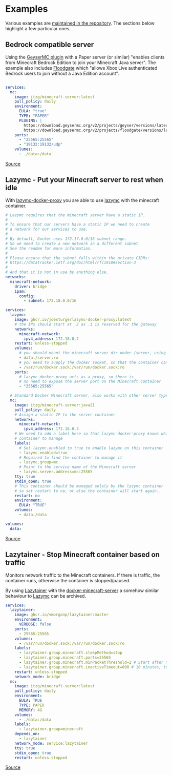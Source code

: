 # Examples

Various examples are [maintained in the repository](https://github.com/itzg/docker-minecraft-server/tree/master/examples). The sections below highlight a few particular ones.

## Bedrock compatible server

Using the [GeyserMC plugin](https://geysermc.org/) with a Paper server (or similar) "enables clients from Minecraft Bedrock Edition to join your Minecraft Java server". The example also includes [Floodgate](https://wiki.geysermc.org/floodgate/) which "allows Xbox Live authenticated Bedrock users to join without a Java Edition account". 

```yaml

services:
  mc:
    image: itzg/minecraft-server:latest
    pull_policy: daily
    environment:
      EULA: "true"
      TYPE: "PAPER"
      PLUGINS: |
        https://download.geysermc.org/v2/projects/geyser/versions/latest/builds/latest/downloads/spigot
        https://download.geysermc.org/v2/projects/floodgate/versions/latest/builds/latest/downloads/spigot
    ports:
      - "25565:25565"
      - "19132:19132/udp"
    volumes:
      - ./data:/data
```

[Source](https://github.com/itzg/docker-minecraft-server/blob/master/examples/geyser/docker-compose.yml)

## Lazymc - Put your Minecraft server to rest when idle

With [lazymc-docker-proxy](https://github.com/joesturge/lazymc-docker-proxy) you are able to use [lazymc](https://github.com/timvisee/lazymc) with the minecraft container.

```yaml
# Lazymc requires that the minecraft server have a static IP.
#
# To ensure that our servers have a static IP we need to create
# a network for our services to use.
#
# By default, Docker uses 172.17.0.0/16 subnet range.
# So we need to create a new network in a different subnet
# See the readme for more information.
#
# Please ensure that the subnet falls within the private CIDRs:
# https://datatracker.ietf.org/doc/html/rfc1918#section-3
#
# And that it is not in use by anything else.
networks:
  minecraft-network:
    driver: bridge    
    ipam:
      config:
        - subnet: 172.18.0.0/16

services:
  lazymc:
    image: ghcr.io/joesturge/lazymc-docker-proxy:latest
    # the IPs should start at .2 as .1 is reserved for the gateway
    networks:
      minecraft-network:
        ipv4_address: 172.18.0.2
    restart: unless-stopped
    volumes:
      # you should mount the minecraft server dir under /server, using read only.
      - data:/server:ro
      # you need to supply the docker socket, so that the container can run docker command
      - /var/run/docker.sock:/var/run/docker.sock:ro
    ports:
      # lazymc-docker-proxy acts as a proxy, so there is
      # no need to expose the server port on the Minecraft container
      - "25565:25565"

  # Standard Docker Minecraft server, also works with other server types
  mc:
    image: itzg/minecraft-server:java21
    pull_policy: daily
    # Assign a static IP to the server container
    networks:
      minecraft-network:
        ipv4_address: 172.18.0.3
    # We need to add a label here so that lazymc-docker-proxy knows which
    # container to manage
    labels:
      # Set lazymc.enabled to true to enable lazymc on this container
      - lazymc.enabled=true
      # Required to find the container to manage it
      - lazymc.group=mc
      # Point to the service name of the Minecraft server
      - lazymc.server.address=mc:25565
    tty: true
    stdin_open: true
    # This container should be managed solely by the lazymc container
    # so set restart to no, or else the container will start again...
    restart: no
    environment:
      EULA: "TRUE"
    volumes:
      - data:/data

volumes:
  data:
```
[Source](https://github.com/joesturge/lazymc-docker-proxy/blob/master/docker-compose.yaml)

## Lazytainer - Stop Minecraft container based on traffic
Monitors network traffic to the Minecraft containers. If there is traffic, the container runs, otherwise the container is stopped/paused.

By using [Lazytainer](https://github.com/vmorganp/Lazytainer) with the [docker-minecraft-server](https://github.com/itzg/docker-minecraft-server) a somehow similar behaviour to [Lazymc](https://github.com/timvisee/lazymc) can be archived.

```yaml
services:
  lazytainer:
    image: ghcr.io/vmorganp/lazytainer:master
    environment:
      VERBOSE: false
    ports:
      - 25565:25565
    volumes:
      - /var/run/docker.sock:/var/run/docker.sock:ro
    labels:
      - lazytainer.group.minecraft.sleepMethod=stop
      - lazytainer.group.minecraft.ports=25565
      - lazytainer.group.minecraft.minPacketThreshold=2 # Start after two incomming packets
      - lazytainer.group.minecraft.inactiveTimeout=600 # 10 minutes, to allow the server to bootstrap. You can probably make this lower later if you want.
    restart: unless-stopped
    network_mode: bridge
  mc:
    image: itzg/minecraft-server:latest
    pull_policy: daily
    environment:
      EULA: TRUE
      TYPE: PAPER
      MEMORY: 4G
    volumes:
      - ./data:/data
    labels:
      - lazytainer.group=minecraft
    depends_on:
      - lazytainer
    network_mode: service:lazytainer
    tty: true
    stdin_open: true
    restart: unless-stopped
```
[Source](https://github.com/itzg/docker-minecraft-server/blob/master/examples/lazytainer/docker-compose.yml)
